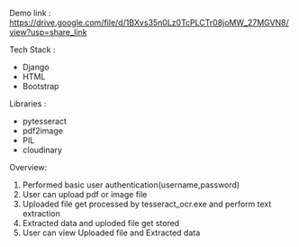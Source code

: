 Demo link : 
https://drive.google.com/file/d/1BXvs35n0Lz0TcPLCTr08joMW_27MGVN8/view?usp=share_link

Tech Stack :
* Django
* HTML
* Bootstrap


Libraries :
* pytesseract
* pdf2image
* PIL
* cloudinary


Overview:
1. Performed basic user authentication(username,password)
2. User can upload pdf or image file
3. Uploaded file get processed by tesseract_ocr.exe and perform text extraction
4. Extracted data and uploded file get stored
5. User can view Uploaded file and Extracted data 
